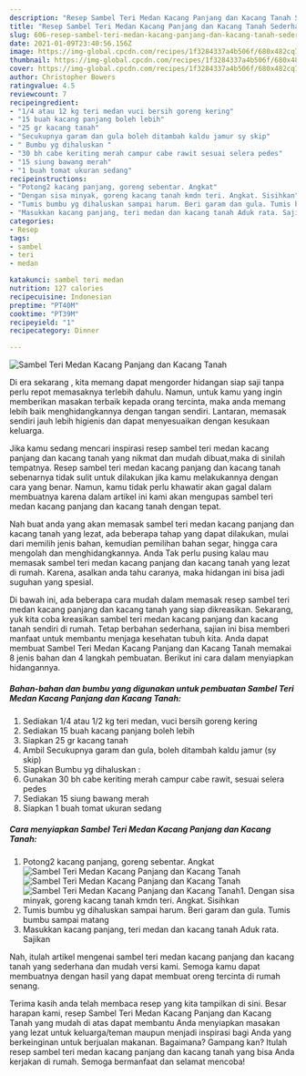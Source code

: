 ```yaml
---
description: "Resep Sambel Teri Medan Kacang Panjang dan Kacang Tanah Sederhana Untuk Jualan"
title: "Resep Sambel Teri Medan Kacang Panjang dan Kacang Tanah Sederhana Untuk Jualan"
slug: 606-resep-sambel-teri-medan-kacang-panjang-dan-kacang-tanah-sederhana-untuk-jualan
date: 2021-01-09T23:40:56.156Z
image: https://img-global.cpcdn.com/recipes/1f3284337a4b506f/680x482cq70/sambel-teri-medan-kacang-panjang-dan-kacang-tanah-foto-resep-utama.jpg
thumbnail: https://img-global.cpcdn.com/recipes/1f3284337a4b506f/680x482cq70/sambel-teri-medan-kacang-panjang-dan-kacang-tanah-foto-resep-utama.jpg
cover: https://img-global.cpcdn.com/recipes/1f3284337a4b506f/680x482cq70/sambel-teri-medan-kacang-panjang-dan-kacang-tanah-foto-resep-utama.jpg
author: Christopher Bowers
ratingvalue: 4.5
reviewcount: 7
recipeingredient:
- "1/4 atau 12 kg teri medan vuci bersih goreng kering"
- "15 buah kacang panjang boleh lebih"
- "25 gr kacang tanah"
- "Secukupnya garam dan gula boleh ditambah kaldu jamur sy skip"
- " Bumbu yg dihaluskan "
- "30 bh cabe keriting merah campur cabe rawit sesuai selera pedes"
- "15 siung bawang merah"
- "1 buah tomat ukuran sedang"
recipeinstructions:
- "Potong2 kacang panjang, goreng sebentar. Angkat"
- "Dengan sisa minyak, goreng kacang tanah kmdn teri. Angkat. Sisihkan"
- "Tumis bumbu yg dihaluskan sampai harum. Beri garam dan gula. Tumis bumbu sampai matang"
- "Masukkan kacang panjang, teri medan dan kacang tanah Aduk rata. Sajikan"
categories:
- Resep
tags:
- sambel
- teri
- medan

katakunci: sambel teri medan 
nutrition: 127 calories
recipecuisine: Indonesian
preptime: "PT40M"
cooktime: "PT39M"
recipeyield: "1"
recipecategory: Dinner

---
```



![Sambel Teri Medan Kacang Panjang dan Kacang Tanah](https://img-global.cpcdn.com/recipes/1f3284337a4b506f/680x482cq70/sambel-teri-medan-kacang-panjang-dan-kacang-tanah-foto-resep-utama.jpg)

Di era  sekarang , kita memang dapat mengorder hidangan siap saji tanpa perlu repot memasaknya terlebih dahulu. Namun, untuk kamu yang ingin memberikan masakan terbaik kepada orang tercinta, maka anda memang lebih baik menghidangkannya dengan tangan sendiri. Lantaran, memasak sendiri jauh lebih higienis dan dapat menyesuaikan dengan kesukaan keluarga.

Jika kamu sedang mencari inspirasi resep sambel teri medan kacang panjang dan kacang tanah yang nikmat dan mudah dibuat,maka di sinilah tempatnya. Resep sambel teri medan kacang panjang dan kacang tanah  sebenarnya tidak sulit untuk dilakukan jika kamu melakukannya dengan cara yang benar. Namun, kamu tidak perlu khawatir akan gagal dalam membuatnya 
karena dalam artikel ini kami akan mengupas sambel teri medan kacang panjang dan kacang tanah dengan tepat.  



Nah buat anda yang akan memasak sambel teri medan kacang panjang dan kacang tanah yang lezat, ada beberapa tahap yang dapat dilakukan, mulai dari memilih jenis bahan, kemudian pemilihan bahan segar, hingga cara mengolah dan menghidangkannya. Anda Tak perlu pusing kalau mau memasak sambel teri medan kacang panjang dan kacang tanah yang lezat di rumah. Karena, asalkan anda  tahu caranya, maka hidangan ini bisa jadi suguhan yang spesial.

Di bawah ini, ada beberapa cara mudah dalam memasak resep sambel teri medan kacang panjang dan kacang tanah yang siap dikreasikan. Sekarang, yuk kita coba kreasikan sambel teri medan kacang panjang dan kacang tanah sendiri di rumah. Tetap berbahan sederhana, sajian ini bisa memberi manfaat untuk membantu menjaga kesehatan tubuh kita. Anda dapat membuat Sambel Teri Medan Kacang Panjang dan Kacang Tanah memakai 8 jenis bahan dan 4 langkah pembuatan. Berikut ini cara dalam menyiapkan hidangannya.

<!--inarticleads1-->

##### Bahan-bahan dan bumbu yang digunakan untuk pembuatan Sambel Teri Medan Kacang Panjang dan Kacang Tanah:

1. Sediakan 1/4 atau 1/2 kg teri medan, vuci bersih goreng kering
1. Sediakan 15 buah kacang panjang boleh lebih
1. Siapkan 25 gr kacang tanah
1. Ambil Secukupnya garam dan gula, boleh ditambah kaldu jamur (sy skip)
1. Siapkan  Bumbu yg dihaluskan :
1. Gunakan 30 bh cabe keriting merah campur cabe rawit, sesuai selera pedes
1. Sediakan 15 siung bawang merah
1. Siapkan 1 buah tomat ukuran sedang




<!--inarticleads2-->

##### Cara menyiapkan Sambel Teri Medan Kacang Panjang dan Kacang Tanah:

1. Potong2 kacang panjang, goreng sebentar. Angkat
<img src="https://img-global.cpcdn.com/steps/efe32adb9463fae8/160x128cq70/sambel-teri-medan-kacang-panjang-dan-kacang-tanah-langkah-memasak-1-foto.jpg" alt="Sambel Teri Medan Kacang Panjang dan Kacang Tanah"><img src="https://img-global.cpcdn.com/steps/c08c19e81597df70/160x128cq70/sambel-teri-medan-kacang-panjang-dan-kacang-tanah-langkah-memasak-1-foto.jpg" alt="Sambel Teri Medan Kacang Panjang dan Kacang Tanah"><img src="https://img-global.cpcdn.com/steps/dedc26560da8eef9/160x128cq70/sambel-teri-medan-kacang-panjang-dan-kacang-tanah-langkah-memasak-1-foto.jpg" alt="Sambel Teri Medan Kacang Panjang dan Kacang Tanah">1. Dengan sisa minyak, goreng kacang tanah kmdn teri. Angkat. Sisihkan
1. Tumis bumbu yg dihaluskan sampai harum. Beri garam dan gula. Tumis bumbu sampai matang
1. Masukkan kacang panjang, teri medan dan kacang tanah Aduk rata. Sajikan




Nah, itulah artikel mengenai  sambel teri medan kacang panjang dan kacang tanah  yang sederhana dan mudah versi kami. Semoga kamu dapat membuatnya dengan hasil yang dapat membuat oreng tercinta di rumah senang. 

Terima kasih anda telah membaca resep yang kita tampilkan di sini. Besar harapan kami, resep  Sambel Teri Medan Kacang Panjang dan Kacang Tanah yang mudah di atas dapat membantu Anda menyiapkan masakan yang lezat untuk keluarga/teman maupun menjadi inspirasi bagi Anda yang berkeinginan untuk berjualan makanan. Bagaimana? Gampang kan? Itulah resep sambel teri medan kacang panjang dan kacang tanah yang bisa Anda kerjakan di rumah. Semoga bermanfaat dan selamat mencoba!


